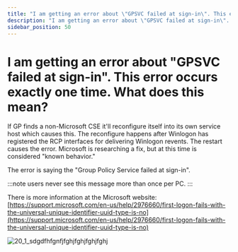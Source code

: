 ```yaml
---
title: "I am getting an error about \"GPSVC failed at sign-in\". This error occurs exactly one time. What does this mean?"
description: "I am getting an error about \"GPSVC failed at sign-in\". This error occurs exactly one time. What does this mean?"
sidebar_position: 50
---
```


# I am getting an error about "GPSVC failed at sign-in". This error occurs exactly one time. What does this mean?

If GP finds a non-Microsoft CSE it'll reconfigure itself into its own service host which causes
this. The reconfigure happens after Winlogon has registered the RCP interfaces for delivering
Winlogon revents. The restart causes the error. Microsoft is researching a fix, but at this time is
considered "known behavior."

The error is saying the "Group Policy Service failed at sign-in".

:::note
users never see this message more than once per PC.
:::


There is more information at the Microsoft website:
[https://support.microsoft.com/en-us/help/2976660/first-logon-fails-with-the-universal-unique-identifier-uuid-type-is-no](https://support.microsoft.com/en-us/help/2976660/first-logon-fails-with-the-universal-unique-identifier-uuid-type-is-no)

![20_1_sdgdfhfgnfjfghjfghjfghjfghj](/images/endpointpolicymanager/troubleshooting/error/20_1_sdgdfhfgnfjfghjfghjfghjfghj.webp)
